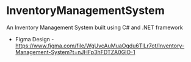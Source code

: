 # InventoryManagementSystem
An Inventory Management System built using C# and .NET framework

* Figma Design - https://www.figma.com/file/WgUvcAuMuaOgdu6TlLr7ot/Inventory-Management-System?t=nJHFp3hFDTZA0GlO-1



